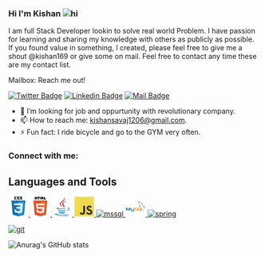 ### Hi I'm Kishan  <img src="https://user-images.githubusercontent.com/1303154/88677602-1635ba80-d120-11ea-84d8-d263ba5fc3c0.gif" width="28px" height="28px" alt="hi">

I am full Stack Developer lookin to solve real world Problem. I have passion for learning and sharing my knowledge with others as publicly as possible. If you found value in something, I created, please feel free to give me a shout @kishan169 or give some on mail. Feel free to contact any time these are my contact list.

Mailbox:  Reach me out!

[![Twitter Badge](https://img.shields.io/badge/-@KishanSavaj-1ca0f1?style=flat&labelColor=1ca0f1&logo=twitter&logoColor=white&link=https://twitter.com/Ipenywis)](https://twitter.com/KishanSavaj1206)  [![Linkedin Badge](https://img.shields.io/badge/-KishanSavaj-0e76a8?style=flat&labelColor=0e76a8&logo=linkedin&logoColor=white)](https://www.linkedin.com/in/kishan-savaj-5769a8b3/)  [![Mail Badge](https://img.shields.io/badge/-KishanSavaj1206-c0392b?style=flat&labelColor=c0392b&logo=gmail&logoColor=white)](mailto:kishansavaj1206@gmail.com)

<!-- TODO: Add last video link -->


- 🤔 I’m looking for job and oppurtunity with revolutionary company.
- 📫 How to reach me: kishansavaj1206@gmail.com.
- ⚡ Fun fact: I ride bicycle and go to the GYM very often.


<h3 align="left">Connect with me:</h3>
<p align="left">
</p>

## Languages and Tools

<p align="left"> <a href="https://www.w3schools.com/css/" target="_blank" rel="noreferrer"> <img src="https://raw.githubusercontent.com/devicons/devicon/master/icons/css3/css3-original-wordmark.svg" alt="css3" width="40" height="40"/> </a> <a href="https://www.w3.org/html/" target="_blank" rel="noreferrer"> <img src="https://raw.githubusercontent.com/devicons/devicon/master/icons/html5/html5-original-wordmark.svg" alt="html5" width="40" height="40"/> </a> <a href="https://www.java.com" target="_blank" rel="noreferrer"> <img src="https://raw.githubusercontent.com/devicons/devicon/master/icons/java/java-original.svg" alt="java" width="40" height="40"/> </a> <a href="https://developer.mozilla.org/en-US/docs/Web/JavaScript" target="_blank" rel="noreferrer"> <img src="https://raw.githubusercontent.com/devicons/devicon/master/icons/javascript/javascript-original.svg" alt="javascript" width="40" height="40"/> </a> <a href="https://www.microsoft.com/en-us/sql-server" target="_blank" rel="noreferrer"> <img src="https://www.svgrepo.com/show/303229/microsoft-sql-server-logo.svg" alt="mssql" width="40" height="40"/> </a> <a href="https://www.mysql.com/" target="_blank" rel="noreferrer"> <img src="https://raw.githubusercontent.com/devicons/devicon/master/icons/mysql/mysql-original-wordmark.svg" alt="mysql" width="40" height="40"/> </a> <a href="https://spring.io/" target="_blank" rel="noreferrer"> <img src="https://www.vectorlogo.zone/logos/springio/springio-icon.svg" alt="spring" width="40" height="40"/> </a> </p> <a href="https://git-scm.com/" target="_blank" rel="noreferrer"> <img src="https://www.vectorlogo.zone/logos/git-scm/git-scm-icon.svg" alt="git" width="40" height="40"/> </a> 


![Anurag's GitHub stats](https://github-readme-stats.vercel.app/api?username=kishan169&show_icons=true&theme=radical)



